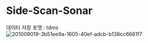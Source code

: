 # Side-Scan-Sonar

데이터 저장 포맷 : tdms
![201009019-3b51ee9a-1605-40ef-adcb-b138cc6661f7](https://user-images.githubusercontent.com/81463782/215061265-b05152d7-6714-456c-89a1-3c713ab80f0c.gif)
